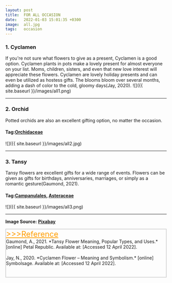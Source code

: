 ```yaml
---
layout: post
title:  FOR ALL OCCASION
date:   2022-01-03 15:01:35 +0300
image:  all.jpg
tags:   occasion
---
```

### 1. Cyclamen
If you're not sure what flowers to give as a present, Cyclamen is a good option. Cyclamen plants in pots make a lovely present for almost everyone on your list. Moms, children, sisters, and even that new love interest will appreciate these flowers. Cyclamen are lovely holiday presents and can even be utilized as hostess gifts. The blooms bloom over several months, adding a dash of color to the cold, gloomy days(Jay, 2020).
![]({{ site.baseurl }}/images/all1.png)
<br>

***

### 2. Orchid
Potted orchids are also an excellent gifting option, no matter the occasion.

#### Tag:[Orchidaceae](/orchidaceae)
![]({{ site.baseurl }}/images/all2.jpg)
<br>

***

### 3. Tansy
Tansy flowers are excellent gifts for a wide range of events. Flowers can be given as gifts for birthdays, anniversaries, marriages, or simply as a romantic gesture(Gaumond, 2021).

#### Tag:[Campanulales](/campanulales), [Asteraceae](/asteraceae)
![]({{ site.baseurl }}/images/all3.png)
<br>

***


__Image Source:__ <a href="https://pixabay.com/">__Pixabay__</a>


<html lang="en">
 
<head>
    <meta charset="UTF-8">
    <title>Title</title>
</head>
 
<body>
    <div style="border: 2px solid lightgray;">
    <a href="javascript:;" id="btn" style="font-size: 24px; font-style: bold; color:rgb(255, 157, 0);">
        >>>Reference</a>
    <span id="content">
        <br>
        Gaumond, A., 2021. *Tansy Flower Meaning, Popular Types, and Uses.* [online] Petal Republic. Available at: <https://www.petalrepublic.com/tansy-flower/> [Accessed 12 April 2022].<br><br>
        Jay, N., 2020. *Cyclamen Flower – Meaning and Symbolism.* [online] Symbolsage. Available at: <https://symbolsage.com/cyclamen-flower-meaning/> [Accessed 12 April 2022].<br><br>
        <br>
    </span>
    </div>
    <script type="text/javascript">
        //获取button按钮
        var btn = document.getElementById('btn');
        //获取p
        var content = document.getElementById('content');
        //获取p中的内容
        var str = content.innerHTML;
        //定义一个变量，表示当前的状态（收缩、展开）
        var onOff = true; // true表示展开
        btn.onclick = function() {
            if (onOff) {
                content.innerHTML = str.substr(0, 0);
            } else {
                //说明当前状态是收缩的，需要展开
                content.innerHTML = str
            }
            onOff = !onOff; //每点击一次，改变一次展开、收缩状态
            return false; //阻止a标签的默认事件
        }
    </script>

</body>
 
</html>